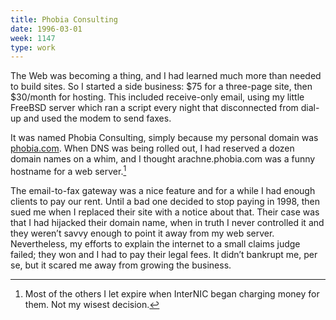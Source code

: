 ```yaml
---
title: Phobia Consulting
date: 1996-03-01
week: 1147
type: work
---
```


The Web was becoming a thing, and I had learned much more than needed to build sites. So I started a side business: $75 for a three-page site, then $30/month for hosting. This included receive-only email, using my little FreeBSD server which ran a script every night that disconnected from dial-up and used the modem to send faxes.

It was named Phobia Consulting, simply because my personal domain was [phobia.com](https://web.archive.org/web/19961219154047/http://phobia.com/). When DNS was being rolled out, I had reserved a dozen domain names on a whim, and I thought arachne.phobia.com was a funny hostname for a web server.[^antisquat]

[^antisquat]: Most of the others I let expire when InterNIC began charging money for them. Not my wisest decision.

The email-to-fax gateway was a nice feature and for a while I had enough clients to pay our rent. Until a bad one decided to stop paying in 1998, then sued me when I replaced their site with a notice about that. Their case was that I had hijacked their domain name, when in truth I never controlled it and they weren’t savvy enough to point it away from my web server. Nevertheless, my efforts to explain the internet to a small claims judge failed; they won and I had to pay their legal fees. It didn’t bankrupt me, per se, but it scared me away from growing the business.
